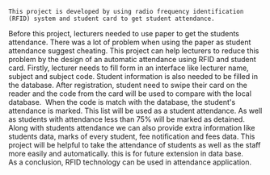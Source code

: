     This project is developed by using radio frequency identification (RFID) system and student card to get student attendance.
Before this project, lecturers needed to use paper to get the students attendance. There was a lot of problem when using the paper as student attendance suggest cheating.
    This project can help lecturers to reduce this problem by the design of an automatic attendance using RFID and student card. Firstly, lecturer needs to fill form in an interface like lecturer name, subject and subject code. Student information is also needed to be filled in the database.
     After registration, student need to swipe their card on the reader and the code from the card will be used to compare with the local database.  When the code is match with the database, the student's attendance is marked. This list will be used as a student attendance. As well as students with attendance less than 75% will be marked as detained. 
     Along with students attendance we can also provide extra information like students data, marks of every student, fee notification and fees data. This project will be helpful to take the attendance of students as well as the staff more easily and automatically. this is for future extension in data base.   
     As a conclusion, RFID technology can be used in attendance application.
